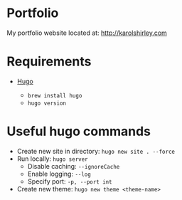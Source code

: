 # Portfolio

My portfolio website located at: <a href="http://karolshirley.com" target="_blank">http://karolshirley.com</a>

# Requirements

- <a href="https://gohugo.io/" target="_blank">Hugo</a>

  - `brew install hugo`
  - `hugo version`

# Useful hugo commands

- Create new site in directory: `hugo new site . --force`
- Run locally: `hugo server`
    - Disable caching: `--ignoreCache`
    - Enable logging: `--log`
    - Specify port: `-p, --port int`
- Create new theme: `hugo new theme <theme-name>`
